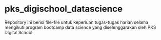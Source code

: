 # pks_digischool_datascience

Repository ini berisi file-file untuk keperluan tugas-tugas harian selama mengikuti program bootcamp data science yang diselenggarakan oleh PKS Digital School.
